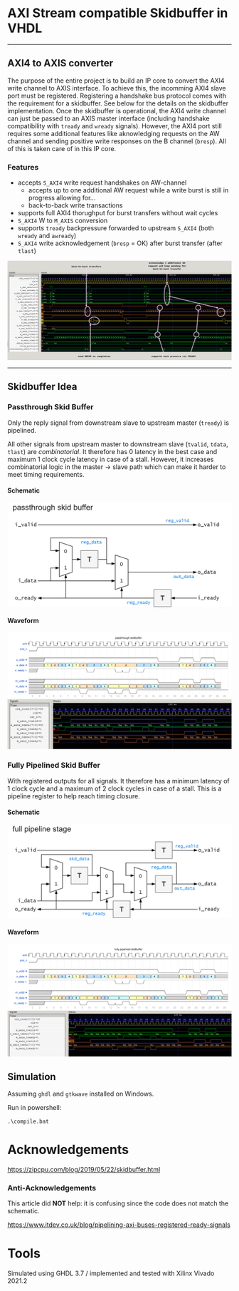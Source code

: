# AXI Stream compatible Skidbuffer in VHDL
---

## AXI4 to AXIS converter

The purpose of the entire project is to build an IP core to convert the AXI4 write channel to AXIS interface.
To achieve this, the incomming AXI4 slave port must be registered. Registering a handshake bus protocol comes with the requirement for a skidbuffer.
See below for the details on the skidbuffer implementation.
Once the skidbuffer is operational, the AXI4 write channel can just be passed to an AXIS master interface (including handshake compatibility with `tready` and `wready` signals).
However, the AXI4 port still requires some additional features like aknowledging requests on the AW channel and sending positive write responses on the B channel (`bresp`). All of this is taken care of in this IP core.

### Features

- accepts `S_AXI4` write request handshakes on AW-channel
	+ accepts up to one additional AW request while a write burst is still in progress allowing for...
	+ back-to-back write transactions
- supports full AXI4 thorughput for burst transfers without wait cycles
- `S_AXI4` W to `M_AXIS` conversion
- supports `tready` backpressure forwarded to upstream `S_AXI4` (both `wready` and `awready`)
- `S_AXI4` write acknowledgement (`bresp` = OK) after burst transfer (after `tlast`)

![img/gtkwave_axi-to-axis.png](img/gtkwave_axi-to-axis.png)

---
## Skidbuffer Idea

### Passthrough Skid Buffer

Only the reply signal from downstream slave to upstream master (`tready`) is pipelined.

All other signals from upstream master to downstream slave (`tvalid`, `tdata`, `tlast`) are *combinatorial*.
It therefore has 0 latency in the best case and maximum 1 clock cycle latency in case of a stall.
However, it increases combinatorial logic in the master -> slave path which can make it harder to meet timing requirements.

#### Schematic
![img/skidbuf_passthru.png](img/skidbuf_passthru.png)

#### Waveform
![img/skidbuf_passthru_wave.svg](img/skidbuf_passthru_wave.svg)
![img/gtkwave_passthru.png](img/gtkwave_passthru.png)

### Fully Pipelined Skid Buffer

With registered outputs for all signals.
It therefore has a minimum latency of 1 clock cycle and a maximum of 2 clock cycles in case of a stall.
This is a pipeline register to help reach timing closure.

#### Schematic
![img/skidbuf_fullreg.png](img/skidbuf_fullreg.png)

#### Waveform
![img/skidbuf_fullreg_wave.svg](img/skidbuf_fullreg_wave.svg)
![img/gtkwave_fullreg.png](img/gtkwave_fullreg.png)

## Simulation

Assuming `ghdl` and `gtkwave` installed on Windows.

Run in powershell:

```batch
.\compile.bat
```

# Acknowledgements

https://zipcpu.com/blog/2019/05/22/skidbuffer.html


### Anti-Acknowledgements

This article did **NOT** help: it is confusing since the code does not match the schematic.

https://www.itdev.co.uk/blog/pipelining-axi-buses-registered-ready-signals

# Tools

Simulated using GHDL 3.7 / implemented and tested with Xilinx Vivado 2021.2

